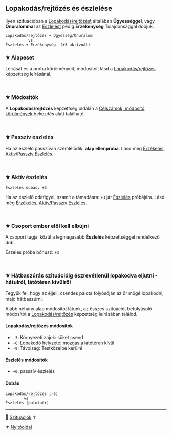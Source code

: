 ## Lopakodás/rejtőzés és észlelése

Ilyen szituációban a [Lopakodás/rejtőzést](../kepzettsegek.primer.altalanos/lopakodas_rejtozes.md) általában **Ügyességgel**, vagy **Önuralommal** az [Észlelést](../kepzettsegek.primer.altalanos/eszleles.md) pedig **Érzékenység** Tulajdonsággal dobjuk.

```
Lopakodás/rejtőzés + Ügyesség/Önuralom
          vs.
Észlelés + Érzékenység  (+3 aktívnál)
```

### ⚜️ Alapeset

Leírását és a próba körülményeit, módosítóit lásd a [Lopakodás/rejtőzés](../kepzettsegek.primer.altalanos/lopakodas_rejtozes.md) képzettség leírásánál.

<br />

### ⚜️ Módosítók

A **Lopakodás/rejtőzés** képzettség oldalán a [Célszámok, módosító körülmények](../kepzettsegek.primer.altalanos/lopakodas_rejtozes.md#%EF%B8%8F-alapeset-lopakod%C3%A1srejt%C5%91z%C3%A9s-vs-%C3%A9szlel%C3%A9s-ellenpr%C3%B3b%C3%A1hoz) bekezdés alatt található.

<br />

### ⚜️ Passzív észlelés

Ha az észlelő passzívan szemlélődik: **alap ellenpróba**. Lásd még [Érzékelés, Aktív/Passzív Észlelés](erzekeles_eszleles_aktiv_passziv.md#passz%C3%ADv-%C3%A9szlel%C3%A9s).

<br />

### ⚜️ Aktív észlelés

```
Észlelés dobás: +3
```

Ha az észlelő odafigyel, számít a támadásra: `+3` jár [Észlelés](../kepzettsegek.primer.altalanos/eszleles.md) próbájára. Lásd még [Érzékelés, Aktív/Passzív Észlelés](erzekeles_eszleles_aktiv_passziv.md#akt%C3%ADv-%C3%A9szlel%C3%A9s).

<br />

### ⚜️  Csoport ember elől kell elbújni

A csoport tagjai közül a legmagasabb **Észlelés** képzettséggel rendelkező dob.

Észelés próba bónusz: `+3`

<br />

### ⚜️ Hátbaszúrás szituációig észrevétlenül lopakodva eljutni - hátulról, látótéren kívülről 

Tegyük fel, hogy az éjjeli, csendes palota folyósóján az őr mögé lopakodni, majd hátbaszúrni. 

Alább néhány alap módosítót látunk, az összes szituációt befolyásoló módosítót a [Lopakodás/rejtőzés](../kepzettsegek.primer.altalanos/lopakodas_rejtozes.md#%EF%B8%8F-alapeset-lopakod%C3%A1srejt%C5%91z%C3%A9s-vs-%C3%A9szlel%C3%A9s-ellenpr%C3%B3b%C3%A1hoz) képzettség leírásában találod.
#### Lopakodás/rejtőzés módosítók

- `-3`: Környezeti zajok: süket csend
- `+6`: Lopakodó helyzete: mozgás a látótéren kívül
- `-9`: Távolság: Testközelbe kerülni

#### Észlelés módosítók

- `+0`: passzív észlelés

#### Dobás

```
Lopakodás/rejtőzés (-6)
        vs
Észlelés (palotaőr)
```

---

🔗 [Szituációk](../160_szituaciok.md) ↑

⚜️ [Nyitóoldal](../start.md#16-szitu%C3%A1ci%C3%B3k)
